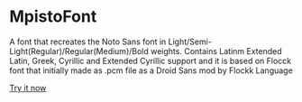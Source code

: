 # MpistoFont
A font that recreates the Noto Sans font in Light/Semi-Light(Regular)/Regular(Medium)/Bold weights. Contains Latinm Extended Latin, Greek, Cyrillic and Extended Cyrillic support and it is based on Flocck font that initially made as .pcm file as a Droid Sans mod by Flockk Language

[Try it now](https://awikia.github.io/MpistoFont/Test.html)
